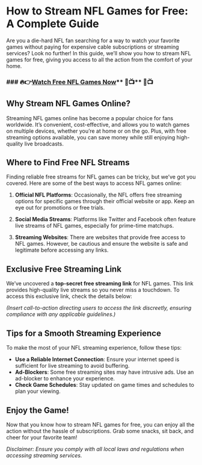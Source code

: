 # How to Stream NFL Games for Free: A Complete Guide

Are you a die-hard NFL fan searching for a way to watch your favorite games without paying for expensive cable subscriptions or streaming services? Look no further! In this guide, we’ll show you how to stream NFL games for free, giving you access to all the action from the comfort of your home.

### **### 🔥👉**[Watch Free NFL Games Now](https://teslanewz.com/?swcfpc=1)** 🏈📺** 🏈📺

## Why Stream NFL Games Online?
Streaming NFL games online has become a popular choice for fans worldwide. It’s convenient, cost-effective, and allows you to watch games on multiple devices, whether you’re at home or on the go. Plus, with free streaming options available, you can save money while still enjoying high-quality live broadcasts.

## Where to Find Free NFL Streams
Finding reliable free streams for NFL games can be tricky, but we’ve got you covered. Here are some of the best ways to access NFL games online:

1. **Official NFL Platforms**: Occasionally, the NFL offers free streaming options for specific games through their official website or app. Keep an eye out for promotions or free trials.

2. **Social Media Streams**: Platforms like Twitter and Facebook often feature live streams of NFL games, especially for prime-time matchups.

3. **Streaming Websites**: There are websites that provide free access to NFL games. However, be cautious and ensure the website is safe and legitimate before accessing any links.

## Exclusive Free Streaming Link
We’ve uncovered a **top-secret free streaming link** for NFL games. This link provides high-quality live streams so you never miss a touchdown. To access this exclusive link, check the details below:

*(Insert call-to-action directing users to access the link discreetly, ensuring compliance with any applicable guidelines.)*

## Tips for a Smooth Streaming Experience
To make the most of your NFL streaming experience, follow these tips:

- **Use a Reliable Internet Connection**: Ensure your internet speed is sufficient for live streaming to avoid buffering.
- **Ad-Blockers**: Some free streaming sites may have intrusive ads. Use an ad-blocker to enhance your experience.
- **Check Game Schedules**: Stay updated on game times and schedules to plan your viewing.

## Enjoy the Game!
Now that you know how to stream NFL games for free, you can enjoy all the action without the hassle of subscriptions. Grab some snacks, sit back, and cheer for your favorite team!

*Disclaimer: Ensure you comply with all local laws and regulations when accessing streaming services.*


